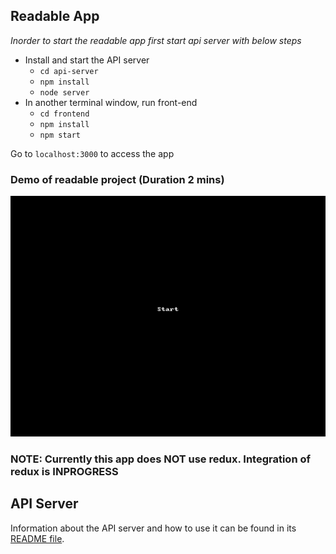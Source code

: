 ## Readable App
*Inorder to start the readable app first start api server with below steps*
* Install and start the API server
    - `cd api-server`
    - `npm install`
    - `node server`
* In another terminal window, run front-end
    - `cd frontend`
    - `npm install`
    - `npm start`

Go to `localhost:3000` to access the app

### Demo of readable project (Duration 2 mins)

![Demo](https://github.com/rajashekar/readable-only-react/blob/master/frontend/public/readable.gif)
### NOTE: Currently this app does NOT use redux. Integration of redux is INPROGRESS

## API Server
Information about the API server and how to use it can be found in its [README file](api-server/README.md).
